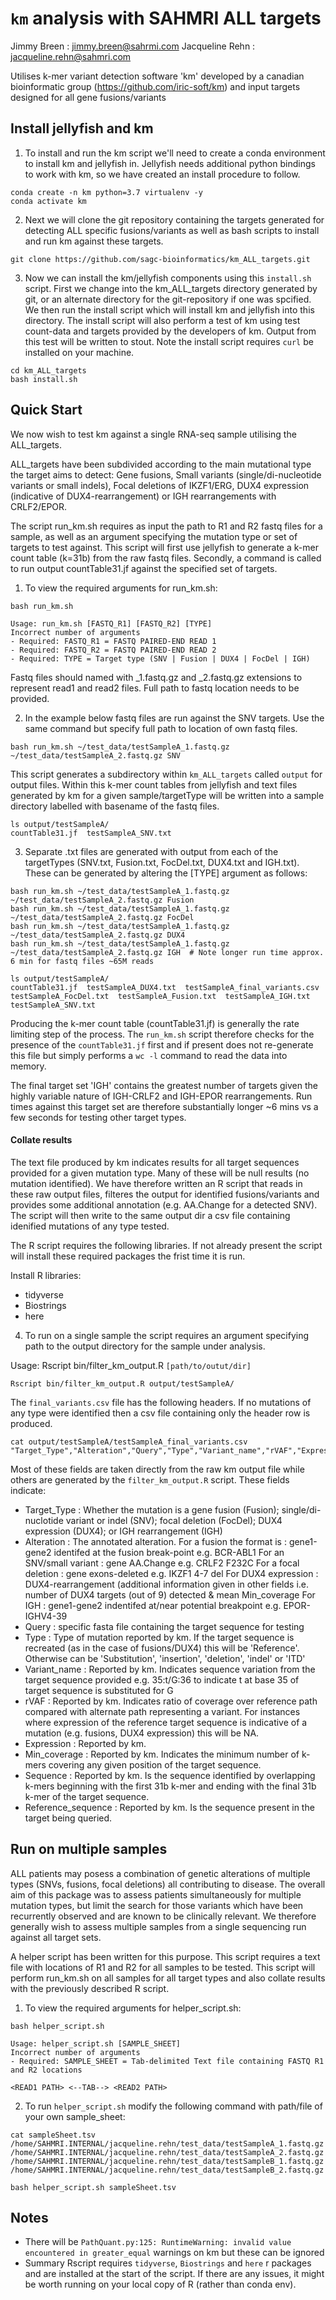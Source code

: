 
# `km` analysis with SAHMRI ALL targets

Jimmy Breen : jimmy.breen@sahrmi.com
Jacqueline Rehn : jacqueline.rehn@sahmri.com

Utilises k-mer variant detection software 'km' developed by a canadian bioinformatic group (https://github.com/iric-soft/km) and input targets designed for all gene fusions/variants

## Install jellyfish and km

1. To install and run the km script we'll need to create a conda environment to install km and jellyfish in. Jellyfish needs additional python bindings to work with km, so we have created an install procedure to follow.

```
conda create -n km python=3.7 virtualenv -y
conda activate km
```

2. Next we will clone the git repository containing the targets generated for detecting ALL specific fusions/variants as well as bash scripts to install and run km against these targets. 
```
git clone https://github.com/sagc-bioinformatics/km_ALL_targets.git
```

3. Now we can install the km/jellyfish components using this `install.sh` script. First we change into the km_ALL_targets directory generated by git, or an alternate directory for the git-repository if one was spcified. We then run the install script which will install km and jellyfish into this directory. The install script will also perform a test of km using test count-data and targets provided by the developers of km. Output from this test will be written to stout. Note the install script requires `curl` be installed on your machine. 

```
cd km_ALL_targets
bash install.sh
```

## Quick Start

We now wish to test km against a single RNA-seq sample utilising the ALL_targets. 

ALL_targets have been subdivided according to the main mutational type the target aims to detect: Gene fusions, Small variants (single/di-nucleotide variants or small indels), Focal deletions of IKZF1/ERG, DUX4 expression (indicative of DUX4-rearrangement) or IGH rearrangements with CRLF2/EPOR.

The script run_km.sh requires as input the path to R1 and R2 fastq files for a sample, as well as an argument specifying the mutation type or set of targets to test against. This script will first use jellyfish to generate a k-mer count table (k=31b) from the raw fastq files. Secondly, a command is called to run output countTable31.jf against the specified set of targets.

1. To view the required arguments for run_km.sh:

```
bash run_km.sh

Usage: run_km.sh [FASTQ_R1] [FASTQ_R2] [TYPE]
Incorrect number of arguments
- Required: FASTQ_R1 = FASTQ PAIRED-END READ 1
- Required: FASTQ_R2 = FASTQ PAIRED-END READ 2
- Required: TYPE = Target type (SNV | Fusion | DUX4 | FocDel | IGH)
```

Fastq files should named with \_1.fastq.gz and \_2.fastq.gz extensions to represent read1 and read2 files. Full path to fastq location needs to be provided. 

2. In the example below fastq files are run against the SNV targets. Use the same command but specify full path to location of own fastq files.

```
bash run_km.sh ~/test_data/testSampleA_1.fastq.gz ~/test_data/testSampleA_2.fastq.gz SNV
```

This script generates a subdirectory within `km_ALL_targets` called `output` for output files. Within this k-mer count tables from jellyfish and text files generated by km for a given sample/targetType will be written into a sample directory labelled with basename of the fastq files.

```
ls output/testSampleA/
countTable31.jf  testSampleA_SNV.txt
```
3. Separate .txt files are generated with output from each of the targetTypes (SNV.txt, Fusion.txt, FocDel.txt, DUX4.txt and IGH.txt). These can be generated by altering the \[TYPE] argument as follows:

```
bash run_km.sh ~/test_data/testSampleA_1.fastq.gz ~/test_data/testSampleA_2.fastq.gz Fusion
bash run_km.sh ~/test_data/testSampleA_1.fastq.gz ~/test_data/testSampleA_2.fastq.gz FocDel
bash run_km.sh ~/test_data/testSampleA_1.fastq.gz ~/test_data/testSampleA_2.fastq.gz DUX4
bash run_km.sh ~/test_data/testSampleA_1.fastq.gz ~/test_data/testSampleA_2.fastq.gz IGH  # Note longer run time approx. 6 min for fastq files ~65M reads

ls output/testSampleA/
countTable31.jf  testSampleA_DUX4.txt  testSampleA_final_variants.csv  testSampleA_FocDel.txt  testSampleA_Fusion.txt  testSampleA_IGH.txt  testSampleA_SNV.txt
```

Producing the k-mer count table (countTable31.jf) is generally the rate limiting step of the process. The `run_km.sh` script therefore checks for the presence of the `countTable31.jf` first and if present does not re-generate this file but simply performs a `wc -l` command to read the data into memory.

The final target set 'IGH' contains the greatest number of targets given the highly variable nature of IGH-CRLF2 and IGH-EPOR rearrangements. Run times against this target set are therefore substantially longer ~6 mins vs a few seconds for testing other target types.

#### Collate results

The text file produced by km indicates results for all target sequences provided for a given mutation type. Many of these will be null results (no mutation identified). We have therefore written an R script that reads in these raw output files, filteres the output for identified fusions/variants and provides some additional annotation (e.g. AA.Change for a detected SNV). The script will then write to the same output dir a csv file containing idenified mutations of any type tested.

The R script requires the following libraries. If not already present the script will install these required packages the frist time it is run.

Install R libraries:
- tidyverse
- Biostrings
- here

4. To run on a single sample the script requires an argument specifying path to the output directory for the sample under analysis.

Usage: Rscript bin/filter_km_output.R `[path/to/outut/dir]`

```
Rscript bin/filter_km_output.R output/testSampleA/
```

The `final_variants.csv` file has the following headers. If no mutations of any type were identified then a csv file containing only the header row is produced.

```
cat output/testSampleA/testSampleA_final_variants.csv
"Target_Type","Alteration","Query","Type","Variant_name","rVAF","Expression","Min_coverage","Sequence","Reference_sequence"
```
Most of these fields are taken directly from the raw km output file while others are generated by the `filter_km_output.R` script. These fields indicate:

- Target_Type : Whether the mutation is a gene fusion (Fusion); single/di-nuclotide variant or indel (SNV); focal deletion (FocDel); DUX4 expression (DUX4); or IGH rearrangement (IGH) 
- Alteration : The annotated alteration.
      For a fusion the format is : gene1-gene2 identifed at the fusion break-point  e.g. BCR-ABL1 
      For an SNV/small variant  : gene AA.Change  e.g. CRLF2 F232C 
      For a focal deletion : gene exons-deleted e.g. IKZF1 4-7 del 
      For DUX4 expression : DUX4-rearrangement  (additional information given in other fields i.e. number of DUX4 targets (out of 9) detected & mean Min_coverage 
      For IGH : gene1-gene2 indentifed at/near potential breakpoint e.g. EPOR-IGHV4-39  
- Query : specific fasta file containing the target sequence for testing 
- Type : Type of mutation reported by km. If the target sequence is recreated (as in the case of fusions/DUX4) this will be 'Reference'. Otherwise can be 'Substitution', 'insertion', 'deletion', 'indel' or 'ITD' 
- Variant_name : Reported by km. Indicates sequence variation from the target sequence provided e.g. 35:t/G:36 to indicate t at base 35 of target sequence is substituted for G
- rVAF : Reported by km. Indicates ratio of coverage over reference path compared with alternate path representing a variant. For instances where expression of the reference target sequence is indicative of a mutation (e.g. fusions, DUX4 expression) this will be NA.
- Expression : Reported by km. 
- Min_coverage : Reported by km. Indicates the minimum number of k-mers covering any given position of the target sequence.
- Sequence : Reported by km. Is the sequence identified by overlapping k-mers beginning with the first 31b k-mer and ending with the final 31b k-mer of the target sequence.
- Reference_sequence : Reported by km. Is the sequence present in the target being queried.


## Run on multiple samples

ALL patients may posess a combination of genetic alterations of multiple types (SNVs, fusions, focal deletions) all contributing to disease. The overall aim of this package was to assess patients simultaneously for multiple mutation types, but limit the search for those variants which have been recurrently observed and are known to be clinically relevant. We therefore generally wish to assess multiple samples from a single sequencing run against all target sets. 

A helper script has been written for this purpose. This script requires a text file with locations of R1 and R2 for all samples to be tested. This script will perform run_km.sh on all samples for all target types and also collate results with the previously described R script. 

1. To view the required arguments for helper_script.sh:

```
bash helper_script.sh

Usage: helper_script.sh [SAMPLE_SHEET]
Incorrect number of arguments
- Required: SAMPLE_SHEET = Tab-delimited Text file containing FASTQ R1 and R2 locations

<READ1 PATH> <--TAB--> <READ2 PATH>

```
2. To run `helper_script.sh` modify the following command with path/file of your own sample_sheet:

```
cat sampleSheet.tsv 
/home/SAHMRI.INTERNAL/jacqueline.rehn/test_data/testSampleA_1.fastq.gz	/home/SAHMRI.INTERNAL/jacqueline.rehn/test_data/testSampleA_2.fastq.gz
/home/SAHMRI.INTERNAL/jacqueline.rehn/test_data/testSampleB_1.fastq.gz	/home/SAHMRI.INTERNAL/jacqueline.rehn/test_data/testSampleB_2.fastq.gz

bash helper_script.sh sampleSheet.tsv
```


## Notes

- There will be `PathQuant.py:125: RuntimeWarning: invalid value encountered in greater_equal` warnings on km but these can be ignored
- Summary Rscript requires `tidyverse`, `Biostrings` and `here` r packages and are installed at the start of the script. If there are any issues, it might be worth running on your local copy of R (rather than conda env).
